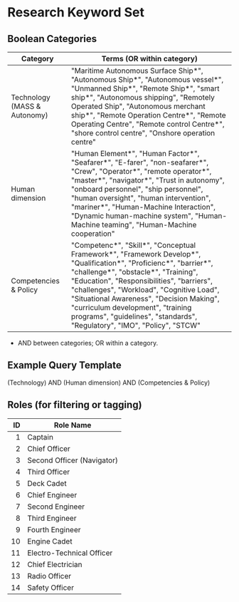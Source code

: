 # Research Keyword Set

## Boolean Categories

| Category | Terms (OR within category) |
|---|---|
| Technology (MASS & Autonomy) | "Maritime Autonomous Surface Ship*", "Autonomous Ship*", "Autonomous vessel*", "Unmanned Ship*", "Remote Ship*", "smart ship*", "Autonomous shipping", "Remotely Operated Ship", "Autonomous merchant ship*", "Remote Operation Centre*", "Remote Operating Centre", "Remote control Centre*", "shore control centre", "Onshore operation centre" |
| Human dimension | "Human Element*", "Human Factor*", "Seafarer*", "E-farer", "non-seafarer*", "Crew", "Operator*", "remote operator*", "master*", "navigator*", "Trust in autonomy", "onboard personnel", "ship personnel", "human oversight", "human intervention", "mariner*", "Human-Machine Interaction", "Dynamic human-machine system", "Human-Machine teaming", "Human-Machine cooperation" |
| Competencies & Policy | "Competenc*", "Skill*", "Conceptual Framework*", "Framework Develop*", "Qualification*", "Proficienc*", "barrier*", "challenge*", "obstacle*", "Training", "Education", "Responsibilities", "barriers", "challenges", "Workload", "Cognitive Load", "Situational Awareness", "Decision Making", "curriculum development", "training programs", "guidelines", "standards", "Regulatory", "IMO", "Policy", "STCW" |

- AND between categories; OR within a category.

## Example Query Template

(Technology) AND (Human dimension) AND (Competencies & Policy)

## Roles (for filtering or tagging)

| ID | Role Name |
|---:|---|
| 1 | Captain |
| 2 | Chief Officer |
| 3 | Second Officer (Navigator) |
| 4 | Third Officer |
| 5 | Deck Cadet |
| 6 | Chief Engineer |
| 7 | Second Engineer |
| 8 | Third Engineer |
| 9 | Fourth Engineer |
| 10 | Engine Cadet |
| 11 | Electro-Technical Officer |
| 12 | Chief Electrician |
| 13 | Radio Officer |
| 14 | Safety Officer |

